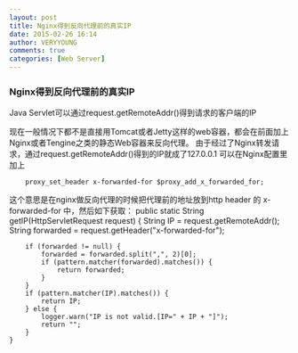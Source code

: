 ```yaml
---
layout: post
title: Nginx得到反向代理前的真实IP
date: 2015-02-26 16:14
author: VERYYOUNG
comments: true
categories: [Web Server]
---
```

<h3>Nginx得到反向代理前的真实IP</h3>

<p>Java Servlet可以通过request.getRemoteAddr()得到请求的客户端的IP</p>

<p>现在一般情况下都不是直接用Tomcat或者Jetty这样的web容器，都会在前面加上Nginx或者Tengine之类的静态Web容器来反向代理。
由于经过了Nginx转发请求，通过request.getRemoteAddr()得到的IP就成了127.0.0.1
可以在Nginx配置里加上</p>

<pre><code>    proxy_set_header x-forwarded-for $proxy_add_x_forwarded_for;
</code></pre>

<p>这个意思是在nginx做反向代理的时候把代理前的地址放到http header 的 x-forwarded-for 中，然后如下获取：
     public static String getIP(HttpServletRequest request) {
        String IP = request.getRemoteAddr();
        String forwarded = request.getHeader("x-forwarded-for");</p>

<pre><code>    if (forwarded != null) {
        forwarded = forwarded.split(",", 2)[0];
        if (pattern.matcher(forwarded).matches()) {
            return forwarded;
        }
    }
    if (pattern.matcher(IP).matches()) {
        return IP;
    } else {
        logger.warn("IP is not valid.[IP=" + IP + "]");
        return "";
    }
}
</code></pre>
